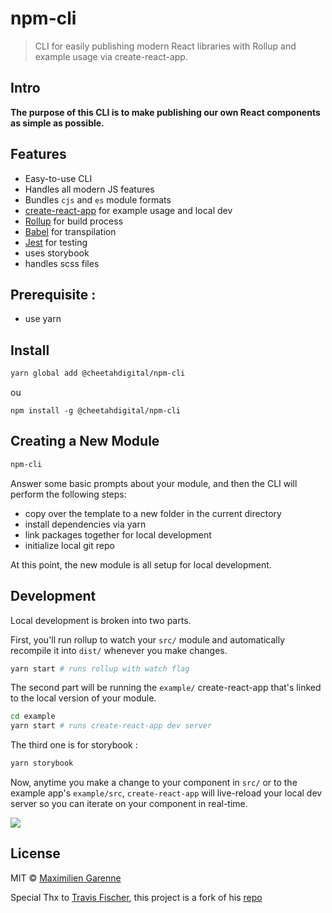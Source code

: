# npm-cli

> CLI for easily publishing modern React libraries with Rollup and example usage via create-react-app.

## Intro

**The purpose of this CLI is to make publishing our own React components as simple as possible.**

## Features

*   Easy-to-use CLI
*   Handles all modern JS features
*   Bundles `cjs` and `es` module formats
*   [create-react-app](https://github.com/facebookincubator/create-react-app) for example usage and local dev
*   [Rollup](https://rollupjs.org/) for build process
*   [Babel](https://babeljs.io/) for transpilation
*   [Jest](https://facebook.github.io/jest/) for testing
*   uses storybook
*   handles scss files

## Prerequisite :

*   use yarn

## Install

```bash
yarn global add @cheetahdigital/npm-cli
```

ou

```
npm install -g @cheetahdigital/npm-cli
```

## Creating a New Module

```bash
npm-cli
```

Answer some basic prompts about your module, and then the CLI will perform the following steps:

*   copy over the template to a new folder in the current directory
*   install dependencies via yarn
*   link packages together for local development
*   initialize local git repo

At this point, the new module is all setup for local development.

## Development

Local development is broken into two parts.

First, you'll run rollup to watch your `src/` module and automatically recompile it into `dist/` whenever you make changes.

```bash
yarn start # runs rollup with watch flag
```

The second part will be running the `example/` create-react-app that's linked to the local version of your module.

```bash
cd example
yarn start # runs create-react-app dev server
```

The third one is for storybook :

```bash
yarn storybook
```

Now, anytime you make a change to your component in `src/` or to the example app's `example/src`, `create-react-app` will live-reload your local dev server so you can iterate on your component in real-time.

![](https://media.giphy.com/media/12NUbkX6p4xOO4/giphy.gif)

## License

MIT © [Maximilien Garenne](https://github.com/hyphaene)

Special Thx to [Travis Fischer](https://github.com/transitive-bullshit), this project is a fork of his [repo](https://github.com/transitive-bullshit/create-react-library)
